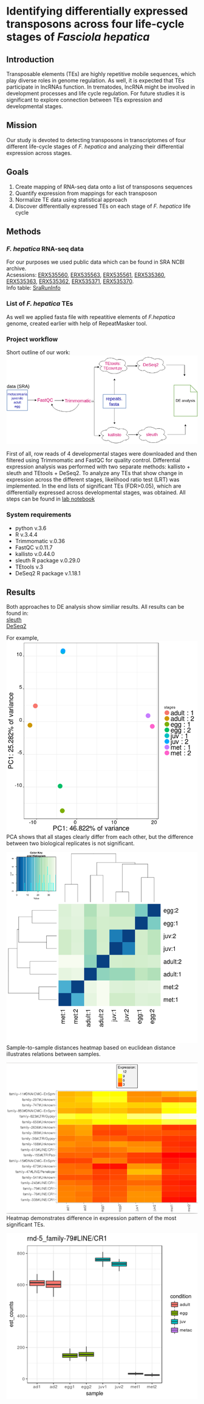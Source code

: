 # Identifying differentially expressed transposons across four life-cycle stages of *Fasciola hepatica*

## Introduction
Transposable elements (TEs) are highly repetitive mobile sequences, which play diverse roles in genome regulation. As well, it is expected that TEs participate in lncRNAs function. In trematodes, lncRNA might be involved in development processes and life cycle regulation. For future studies it is significant to explore connection between TEs expression and developmental stages.

## Mission
Our study is devoted to detecting transposons in transcriptomes of four different life-cycle stages of *F. hepatica* and analyzing their differential expression across stages.

## Goals
1. Create mapping of RNA-seq data onto a list of transposons sequences 
2. Quantify expression from mappings for each transposon
2. Normalize TE data using statistical approach
4. Discover differentially expressed TEs on each stage of *F. hepatica* life cycle

## Methods

### *F. hepatica* RNA-seq data
For our purposes we used public data which can be found in SRA NCBI archive.  
Acsessions: [ERX535560](https://www.ncbi.nlm.nih.gov/sra/?term=ERX535560), [ERX535563](https://www.ncbi.nlm.nih.gov/sra/?term=ERX535563), [ERX535561](https://www.ncbi.nlm.nih.gov/sra/?term=ERX535561), [ERX535360](https://www.ncbi.nlm.nih.gov/sra/?term=ERX535360), [ERX535363](https://www.ncbi.nlm.nih.gov/sra/?term=ERX535363), [ERX535362](https://www.ncbi.nlm.nih.gov/sra/?term=ERX535362), [ERX535371](https://www.ncbi.nlm.nih.gov/sra/?term=ERX535371), [ERX535370](https://www.ncbi.nlm.nih.gov/sra/?term=ERX535370).  
Info table: [SraRunInfo](https://github.com/NickPanyushev/IB_Fasciola/blob/master/SraRunInfo.csv)

### List of *F. hepatica* TEs
As well we applied fasta file with repeatitive elements of *F.hepatica* genome, created earlier with help of RepeatMasker tool.

### Project workflow 
Short outline of our work:
![workflow](https://github.com/NickPanyushev/IB_Fasciola/blob/master/some%20useful%20pictures/project_workflow.png)

First of all, row reads of 4 developmental stages were downloaded and then filtered using Trimmomatic and FastQC for quality control. Differential expression analysis was performed with two separate methods: kallisto + sleuth and TEtools + DeSeq2. To analyze any TEs that show change in expression across the different stages, likelihood ratio test (LRT) was implemented. In the end lists of significant TEs (FDR>0.05), which are differentially expressed across developmental stages, was obtained. 
All steps can be found in [lab notebook](https://github.com/NickPanyushev/IB_Fasciola/blob/master/lab_notebook.md)

### System requirements
* python v.3.6
* R v.3.4.4
* Trimmomatic v.0.36
* FastQC v.0.11.7
* kallisto v.0.44.0 
* sleuth R package v.0.29.0
* TEtools v.3 
* DeSeq2 R package v.1.18.1

## Results
Both approaches to DE analysis show similiar results.
All results can be found in:  
[sleuth](https://github.com/NickPanyushev/IB_Fasciola/tree/master/sleuth_res)    
[DeSeq2](https://github.com/NickPanyushev/IB_Fasciola/tree/master/DeSeq2_res)  

For example,
![PCA](https://github.com/NickPanyushev/IB_Fasciola/blob/master/DeSeq2_res/PCA.png)  
PCA shows that all stages clearly differ from each other, but the difference between two biological replicates is not significant.

![S-t-s distance](https://github.com/NickPanyushev/IB_Fasciola/blob/master/DeSeq2_res/Sample-to-sample%20distances~sample.png)    
Sample-to-sample distances heatmap based on euclidean distance illustrates relations between samples.

![heatmap](https://github.com/NickPanyushev/IB_Fasciola/blob/master/some%20useful%20pictures/heatmap.png)  
Heatmap demonstrates difference in expression pattern of the most significant TEs.   

![boxplot](https://github.com/NickPanyushev/IB_Fasciola/blob/master/sleuth_res/box_1.png)  



